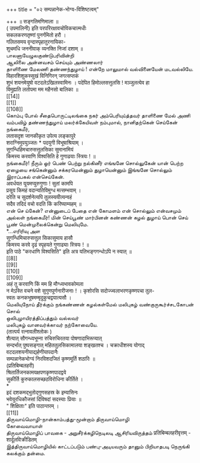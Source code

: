 +++
title = "०२ सम्पन्नानेक-भोग्य-विशिष्टत्वम्"

+++
॥ सङ्गतिमणिमाला ॥   
( उपमालिनी) इति परपरिरक्षावचोविकचात्मधीः   
सकलकरणतृष्णां पुनर्गमितो हरौ ।   
गलितसमय वृन्दास्पृहातुरनायिका-   
शुचमधि जननीवाक् व्यनक्ति निजां दशाम् ॥   
பாலனாயேழுலகுண்டுபரிவின்றி   
ஆலிலை அன்னவசம் செய்யும் அண்ணலார்   
தாளிணை மேலணி தண்ணந்துழாய் ! என்றே மாலுமால் வல்வினையேன் மடவல்லியே.   
विहारशिशुकस्सुखं विनिगिरन् जगत्सप्तकं   
शुभं शयनमेयुषो वटदलेऽखिलस्वामिनः । पदेपित हिमोल्लसत्तुलसि ! मञ्जुलत्येव हा   
विमुह्यति लतोपमा मम महैनसो बालिका ॥   
[[14]]  
[[1]]  
[[108]]  
கொம்பு போல் சீதைபொருட்டிலங்கை நகர் அம்பெரியுய்த்தவர் தாளிணை மேல் அணி வம்பவிழ் தண்ணந்துழாய் மலர்க்கேயிவள் நம்புமால், நானிதற்கென் செய்கேன் நங்கைமீர்,   
लतासदृश जानकीकृत उपेत्य लङ्कापुरे   
शराग्निमुपयुञ्जतः * पदयुगी विभूषाश्रियाम् ।   
सुगन्धिहिमचारुसत्तुलसिका सुमानामियं   
किमस्य करवाणि विश्वसिति हे गुणाढयाः स्त्रियः ! ॥   
நங்கைமீர்! நீரும் ஓர் பெண் பெற்று நல்கினீர் எங்ஙனே சொல்லுகேன் யான் பெற்ற ஏழையை சங்கென்னும் சக்கரமென்னும் துழாயென்னும் இங்ஙனே சொல்லும் இராப்பகல் என்செய்கேன்.   
अवर्धयत यूयमप्युरुगुणाः ! सुतां कामपि   
प्रसूय किमहं वदान्यतिविमुग्ध मत्सम्भवाम् ।   
दरेति च सुदर्शनेत्यपि तुलस्ययीत्यन्वहं   
सदैव तदिदं वचो वदति किं करिष्याम्यहम् ॥   
என் செ ய்கேன்? என்னுடைப் பேதை என் கோமளம் என் சொல்லும் என்வசமும் அல்லள் நங்கைமீர்! மின் செய்பூண் மார்பினன் கண்ணன் கழல் துழாய் பொன் செய் பூண் மென்முலைக்கென்று மெலியுமே.   
*...எரிரிவு அள   
सुगन्धिमिचारुसत्तुल सिकासुमाय हासौ   
किमस्य करवे दृढं स्पृहयते गुणाढ्याः स्त्रियः ! ॥   
इति पाठे "करधाणि विश्वसिति" इति अत्र यतिभङ्गगन्धोऽपि न स्यात् ॥   
[[8]]  
[[9]]  
[[10]]  
[[109]]  
अहं तु करवाणि किं मम हि मौग्ध्यभावकोमला   
न मेऽस्ति वचने वशे सुगुणपूर्णनारीजनाः ! । कृशोरसि सदोज्ज्वलाभरणकृष्णपचा तुल-   
स्वतः कनकभूषमम्मृदुकुचद्वयात्यसौ ।   
மெலியுநோய் தீர்க்கும் நங்கண்ணன் கழல்கள்மேல் மலிபுகழ் வண்குருகூர்ச்சடகோபன் சொல்   
ஒலிபுழாயிரத்திப்பத்தும் வல்லவர்   
மலிபுகழ் வானவர்க்காவர் நற்கோவையே.   
(तात्पर्य रत्नावलीश्लोकः )   
शैत्यात् सौगन्ध्यभूम्ना रुचिरुचिरतया पोषणादाभिरूप्यात्   
सन्दर्भात् पुष्पसङ्गात् महिततुलसिकामालया शङ्खतश्च । चक्राधीशस्य योगाद् वटदलशयनीयाद्यर्हणीयापदानैः   
सम्पन्नानेकभोग्यं निरविशदजितं कृष्णमूर्ति शठारिः ॥   
(प्रतिबिम्बलहरी)   
श्रितार्तिजनकामयक्षपणकृष्णपादद्वये   
सुकीर्ति कुरुकालसच्छठविरोधिना कीर्तिते ।   
*   
इदं दशकमद्भुतोद्गुणसहस्र के इम्यासिनः   
भवेयुरधिकौजसां दिविषदां सदस्याः प्रियाः ॥   
" शिक्षिताः" इति पाठान्तरम् ।   
[[11]]  
திருவாய்மொழி-நான்காம்பத்து-மூன்றாம் திருவாய்மொழி   
கோவைவாயாள்   
திருவாய்மொழிப் பாவகை - அறுசீர்க்கழிநெடிலடி ஆசிரியவிருத்தம் प्रतिबिम्बलहरीवृत्तम् - शार्दूलविक्रीडितम्   
இத்திருவாய்மொழியில் காட்டப்படும் பண்பு-அடியவரும் தானும் பிறியாதபடி நெருங்கி கலக்கும் தன்மை.   

